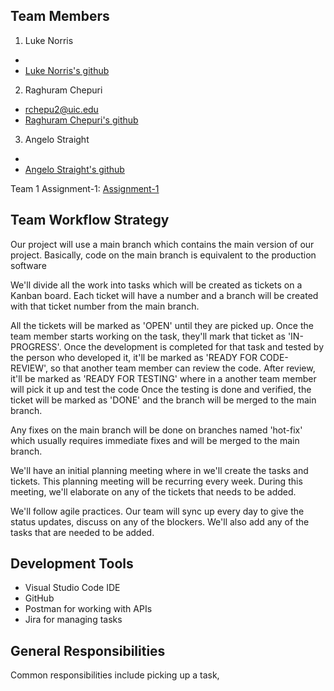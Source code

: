 ## Team Members
1. Luke Norris
- 
- [Luke Norris's github](https://github.com/lnorri4)

2. Raghuram Chepuri
- rchepu2@uic.edu
- [Raghuram Chepuri's github](https://github.com/rchepu2)

3. Angelo Straight
- 
- [Angelo Straight's github](https://github.com/AngeloStraight)

Team 1 Assignment-1: [Assignment-1](https://uic-cs484.github.io/assignment-1---team-project-proposal-team1/proposal.html) 

## Team Workflow Strategy

Our project will use a main branch which contains the main version of our project. Basically, code on the main branch is equivalent to the production software

We'll divide all the work into tasks which will be created as tickets on a Kanban board. Each ticket will have a number and a branch will be created with that ticket number from the main branch. 

All the tickets will be marked as 'OPEN' until they are picked up.
Once the team member starts working on the task, they'll mark that ticket as 'IN-PROGRESS'.
Once the development is completed for that task and tested by the person who developed it, it'll be marked as 'READY FOR CODE-REVIEW', so that another team member can review the code. 
After review, it'll be marked as 'READY FOR TESTING'  where in a another team member will pick it up and test the code
Once the testing is done and verified, the ticket will be marked as 'DONE' and the branch will be merged to the main branch.

Any fixes on the main branch will be done on branches named 'hot-fix' which usually requires immediate fixes and will be merged to the main branch.

We'll have an initial planning meeting where in we'll create the tasks and tickets. This planning meeting will be recurring every week. During this meeting, we'll elaborate on any of the tickets that needs to be added.

We'll follow agile practices. Our team will sync up every day to give the status updates, discuss on any of the blockers. We'll also add any of the tasks that are needed to be added.

## Development Tools
- Visual Studio Code IDE
- GitHub
- Postman for working with APIs
- Jira for managing tasks

## General Responsibilities

Common responsibilities include picking up a task,